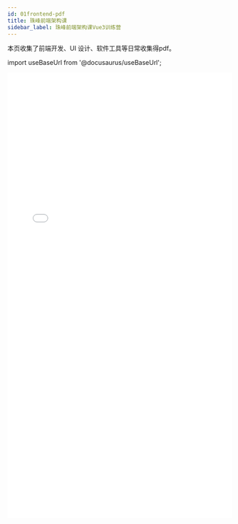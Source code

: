 ```yaml
---
id: 01frontend-pdf
title: 珠峰前端架构课
sidebar_label: 珠峰前端架构课Vue3训练营
---
```


本页收集了前端开发、UI 设计、软件工具等日常收集得pdf。

import useBaseUrl from '@docusaurus/useBaseUrl';


<iframe  src={useBaseUrl('pdf/2022-2-16-zhufengfo/vue3zhufeng.pdf')} width="100%"  height="1000px;"  frameBorder="0"  ></iframe>




